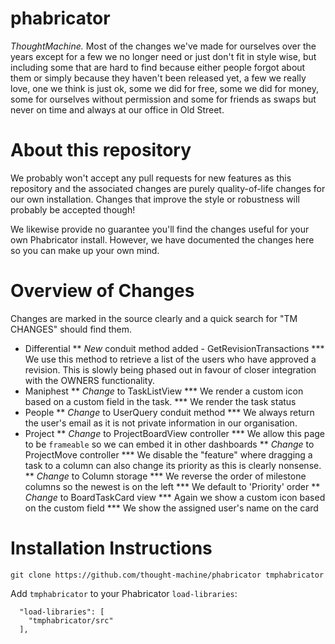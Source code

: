 # phabricator
*ThoughtMachine.* Most of the changes we've
made for ourselves over the years
except for a few we no longer need
or just don't fit in style wise, but
including some that are hard to find
because either people forgot about
them or simply because they haven't
been released yet, a few we really love,
one we think is just ok, some we did
for free, some we did for money, some
for ourselves without permission and
some for friends as swaps but never on
time and always at our office in Old Street.


# About this repository

We probably won't accept any pull requests for new features as this repository
and the associated changes are purely quality-of-life changes for our own
installation. Changes that improve the style or robustness will probably be
accepted though!

We likewise provide no guarantee you'll find the changes useful for your own
Phabricator install. However, we have documented the changes here so you can
make up your own mind.

# Overview of Changes

Changes are marked in the source clearly and a quick search for "TM CHANGES"
should find them.

 * Differential
 ** *New* conduit method added - GetRevisionTransactions
 *** We use this method to retrieve a list of the users who have approved a
     revision. This is slowly being phased out in favour of closer integration
     with the OWNERS functionality.
 * Maniphest
 ** *Change* to TaskListView
 *** We render a custom icon based on a custom field in the task.
 *** We render the task status
 * People
 ** *Change* to UserQuery conduit method
 *** We always return the user's email as it is not private information in
     our organisation.
 * Project
 ** *Change* to ProjectBoardView controller
 *** We allow this page to be `frameable` so we can embed it in other dashboards
 ** *Change* to ProjectMove controller
 *** We disable the "feature" where dragging a task to a column can also change
     its priority as this is clearly nonsense.
 ** *Change* to Column storage
 *** We reverse the order of milestone columns so the newest is on the left
 *** We default to 'Priority' order
 ** *Change* to BoardTaskCard view
 *** Again we show a custom icon based on the custom field
 *** We show the assigned user's name on the card

# Installation Instructions

```
git clone https://github.com/thought-machine/phabricator tmphabricator
```

Add `tmphabricator` to your Phabricator `load-libraries`:

```
  "load-libraries": [
    "tmphabricator/src"
  ],
```
